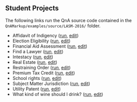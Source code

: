## Student Projects

The following links run the QnA source code contained in the `QnAMarkup/examples/source/LASM-2016/` folder. 

- Affidavit of Indigency ([run](http://www.qnamarkup.org/i/?source=http://colarusso.github.io/QnAMarkup/examples/source/LASM-2016/affidavit_of_indigency.txt), [edit](http://www.qnamarkup.org/?source=http://colarusso.github.io/QnAMarkup/examples/source/LASM-2016/affidavit_of_indigency.txt))
- Election Eligibility ([run](http://www.qnamarkup.org/i/?source=http://colarusso.github.io/QnAMarkup/examples/source/LASM-2016/election_eligibility.txt), [edit](http://www.qnamarkup.org/?source=http://colarusso.github.io/QnAMarkup/examples/source/LASM-2016/election_eligibility.txt))
- Financial Aid Assessment ([run](http://www.qnamarkup.org/i/?source=http://colarusso.github.io/QnAMarkup/examples/source/LASM-2016/fin_aid.txt), [edit](http://www.qnamarkup.org/?source=http://colarusso.github.io/QnAMarkup/examples/source/LASM-2016/fin_aid.txt))
- Find a Lawyer ([run](http://www.qnamarkup.org/i/?source=http://colarusso.github.io/QnAMarkup/examples/source/LASM-2016/find_a_lawyer.txt), [edit](http://www.qnamarkup.org/?source=http://colarusso.github.io/QnAMarkup/examples/source/LASM-2016/find_a_lawyer.txt))
- Intestacy ([run](http://www.qnamarkup.org/i/?source=http://colarusso.github.io/QnAMarkup/examples/source/LASM-2016/intestacy_computer_homework.txt), [edit](http://www.qnamarkup.org/?source=http://colarusso.github.io/QnAMarkup/examples/source/LASM-2016/intestacy_computer_homework.txt))
- Real Estate ([run](http://www.qnamarkup.org/i/?source=http://colarusso.github.io/QnAMarkup/examples/source/LASM-2016/real_estate.txt), [edit](http://www.qnamarkup.org/?source=http://colarusso.github.io/QnAMarkup/examples/source/LASM-2016/real_estate.txt))
- Restraining Order ([run](http://www.qnamarkup.org/i/?source=http://colarusso.github.io/QnAMarkup/examples/source/LASM-2016/restraining_order.txt), [edit](http://www.qnamarkup.org/?source=http://colarusso.github.io/QnAMarkup/examples/source/LASM-2016/restraining_order.txt))
- Premium Tax Credit ([run](http://www.qnamarkup.org/i/?source=http://colarusso.github.io/QnAMarkup/examples/source/LASM-2016/premium_tax_credit.txt), [edit](http://www.qnamarkup.org/?source=http://colarusso.github.io/QnAMarkup/examples/source/LASM-2016/premium_tax_credit.txt))
- School rights ([run](http://www.qnamarkup.org/i/?source=http://colarusso.github.io/QnAMarkup/examples/source/LASM-2016/rights_school.txt), [edit](http://www.qnamarkup.org/?source=http://colarusso.github.io/QnAMarkup/examples/source/LASM-2016/rights_school.txt))
- Subject Matter Jurisdiction ([run](http://www.qnamarkup.org/i/?source=http://colarusso.github.io/QnAMarkup/examples/source/LASM-2016/subject_matter_jurisdiction.txt), [edit](http://www.qnamarkup.org/?source=http://colarusso.github.io/QnAMarkup/examples/source/LASM-2016/subject_matter_jurisdiction.txt))
- Utility Patent ([run](http://www.qnamarkup.org/i/?source=http://colarusso.github.io/QnAMarkup/examples/source/LASM-2016/utility_patent.txt), [edit](http://www.qnamarkup.org/?source=http://colarusso.github.io/QnAMarkup/examples/source/LASM-2016/utility_patent.txt))
- What kind of wine should I drink? ([run](http://www.qnamarkup.org/i/?source=http://colarusso.github.io/QnAMarkup/examples/source/LASM-2016/what_kind_of_wine.txt), [edit](http://www.qnamarkup.org/?source=http://colarusso.github.io/QnAMarkup/examples/source/LASM-2016/what_kind_of_wine.txt))

